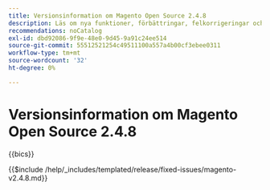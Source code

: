 ```yaml
---
title: Versionsinformation om Magento Open Source 2.4.8
description: Läs om nya funktioner, förbättringar, felkorrigeringar och kända fel i Magento Open Source version 2.4.8.
recommendations: noCatalog
exl-id: dbd92086-9f9e-48e0-9d45-9a91c24ee514
source-git-commit: 55512521254c49511100a557a4b00cf3ebee0311
workflow-type: tm+mt
source-wordcount: '32'
ht-degree: 0%

---
```



# Versionsinformation om Magento Open Source 2.4.8

{{bics}}

{{$include /help/_includes/templated/release/fixed-issues/magento-v2.4.8.md}}

<!-- Last updated from includes: 2025-07-30 13:13:30 -->
